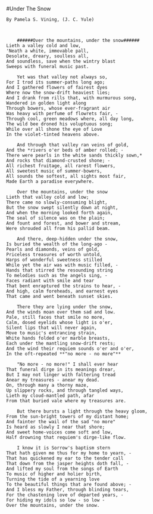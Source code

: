
#Under The Snow

    By Pamela S. Vining, (J. C. Yule)



        ######Over the mountains, under the snow######
    Lieth a valley cold and low,
    'Neath a white, immovable pall,
    Desolate, dreary, soulless all,
    And soundless, save when the wintry blast
    Sweeps with funeral music past.

        Yet was that valley not always so,
    For I trod its summer-paths long ago;
    And I gathered flowers of fairest dyes
    Where now the snow-drift heaviest lies;
    And I drank from rills that, with murmurous song,
    Wandered in golden light along
    Through bowers, whose ever-fragrant air
    Was heavy with perfume of flowrets fair, - 
    Through cool, green meadows where, all day long,
    The wild bee droned his voluptuous song;
    While over all shone the eye of Love
    In the violet-tinted heavens above.

        And through that valley ran veins of gold,
    And the *rivers o'er beds of amber rolled; - 
    There were pearls in the white sands thickly sown,*
    And rocks that diamond-crusted shone; - 
    All richest fruitage, all rarest flowers,
    All sweetest music of summer-bowers,
    All sounds the softest, all sights most fair,
    Made Earth a paradise everywhere.

        Over the mountains, under the snow
    Lieth that valley cold and low;
    There came no slowly-consuming blight,
    But the snow swept silently down at night,
    And when the morning looked forth again,
    The seal of silence was on the plain;
    And fount and forest, and bower and stream,
    Were shrouded all from his pallid beam.

        And there, deep-hidden under the snow,
    Is buried the wealth of the long-ago - 
    Pearls and diamonds, veins of gold,
    Priceless treasures of worth untold,
    Harps of wonderful sweetness stilled
    While yet the air was with music filled, - 
    Hands that stirred the resounding string
    To melodies such as the angels sing, - 
    Faces radiant with smile and tear
    That bent enraptured the strains to hear, - 
    And high, calm foreheads, and earnest eyes
    That came and went beneath sunset skies.

        There they are lying under the snow,
    And the winds moan over them sad and low.
    Pale, still faces that smile no more,
    Calm, dosed eyelids whose light is o'er,
    Silent lips that will never again,
    Move to music's entrancing strain,
    White hands folded o'er marble breasts,
    Each under the mantling snow-drift rests;
    And the wind their requiem sounds o'er and o'er,
    In the oft-repeated **"no more - no more"**

        "No more - no more!" I shall ever hear
    That funeral dirge in its meanings drear,
    But I may not linger with faltering tread
    Anear my treasures - anear my dead.
    On, through many a thorny maze,
    Up slippery rocks, and through tangled ways,
    Lieth my cloud-mantled path, afar
    From that buried vale where my treasures are.

        But there bursts a light through the heavy gloom,
    From the sun-bright towers of my distant home;
    And fainter the wail of the sad "no more"
    Is heard as slowly I near that shore;
    And sweet home-voices come soft and low,
    Half drowning that requiem's dirge-like flow.

        I know it is Sorrow's baptism stern
    That hath given me thus for my home to yearn, - 
    That has quickened my ear to the tender call
    That down from the jasper heights doth fall, - 
    And lifted my soul from the songs of Earth
    To music of higher and holier birth,
    Turning the tide of a yearning love
    To the beautiful things that are found above; - 
    And I bless my Father, through blinding tears,
    For the chastening love of departed years, - 
    For hiding my idols so low - so low - 
    Over the mountains, under the snow.
